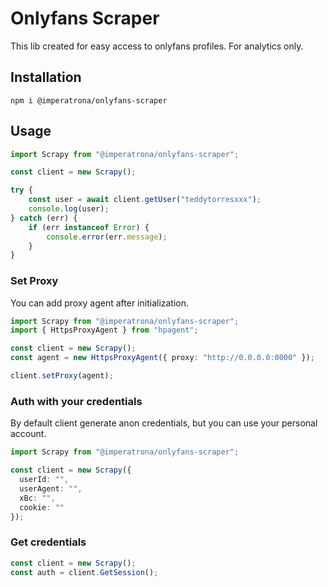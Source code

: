 # Onlyfans Scraper
This lib created for easy access to onlyfans profiles. For analytics only.


## Installation

```shell
npm i @imperatrona/onlyfans-scraper
```

## Usage

```typescript
import Scrapy from "@imperatrona/onlyfans-scraper";

const client = new Scrapy();

try {
	const user = await client.getUser("teddytorresxxx");
	console.log(user);
} catch (err) {
	if (err instanceof Error) {
		console.error(err.message);
	}
}
```

### Set Proxy

You can add proxy agent after initialization.
```typescript
import Scrapy from "@imperatrona/onlyfans-scraper";
import { HttpsProxyAgent } from "hpagent";

const client = new Scrapy();
const agent = new HttpsProxyAgent({ proxy: "http://0.0.0.0:0000" });

client.setProxy(agent);
```

### Auth with your credentials

By default client generate anon credentials, but you can use your personal account. 

```typescript
import Scrapy from "@imperatrona/onlyfans-scraper";

const client = new Scrapy({
  userId: "",
  userAgent: "",
  xBc: "",
  cookie: ""
});
```

### Get credentials

```typescript
const client = new Scrapy();
const auth = client.GetSession();
```
